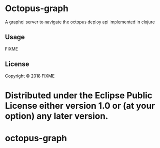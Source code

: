 # Octopus-graph

A graphql server to navigate the octopus deploy api implemented in clojure

## Usage

FIXME

## License

Copyright © 2018 FIXME

Distributed under the Eclipse Public License either version 1.0 or (at
your option) any later version.
=======
# octopus-graph
